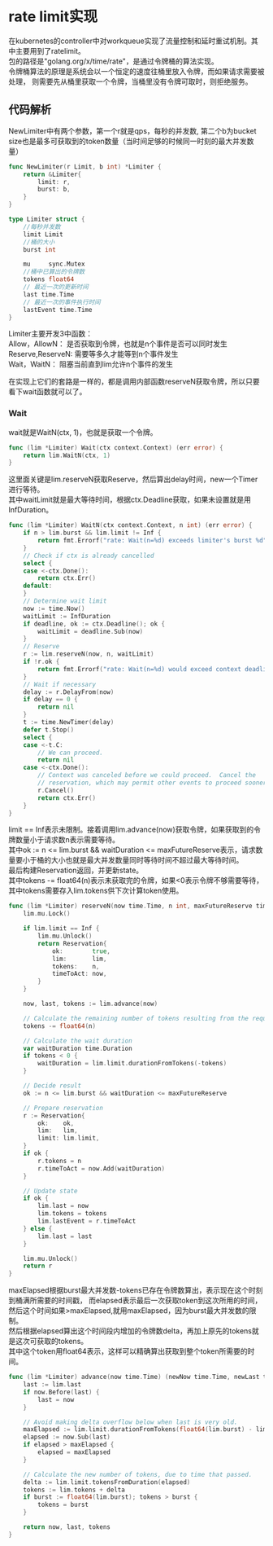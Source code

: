 # rate limit实现
在kubernetes的controller中对workqueue实现了流量控制和延时重试机制。其中主要用到了ratelimit。  
包的路径是"golang.org/x/time/rate"，是通过令牌桶的算法实现。  
令牌桶算法的原理是系统会以一个恒定的速度往桶里放入令牌，而如果请求需要被处理，
则需要先从桶里获取一个令牌，当桶里没有令牌可取时，则拒绝服务。  

## 代码解析
NewLimiter中有两个参数，第一个r就是qps，每秒的并发数, 第二个b为bucket size也是最多可获取到的token数量（当时间足够的时候同一时刻的最大并发数量）
```go
func NewLimiter(r Limit, b int) *Limiter {
	return &Limiter{
		limit: r,
		burst: b,
	}
}
```
```go
type Limiter struct {
	//每秒并发数
	limit Limit
	//桶的大小
	burst int

	mu     sync.Mutex
	//桶中已算出的令牌数
	tokens float64
	// 最近一次的更新时间
	last time.Time
	// 最近一次的事件执行时间
	lastEvent time.Time
}
```
Limiter主要开发3中函数：  
Allow，AllowN： 是否获取到令牌，也就是n个事件是否可以同时发生  
Reserve,ReserveN:  需要等多久才能等到n个事件发生  
Wait，WaitN： 阻塞当前直到lim允许n个事件的发生  

在实现上它们的套路是一样的，都是调用内部函数reserveN获取令牌，所以只要看下wait函数就可以了。  


### Wait
wait就是WaitN(ctx, 1)，也就是获取一个令牌。
```go
func (lim *Limiter) Wait(ctx context.Context) (err error) {
	return lim.WaitN(ctx, 1)
}
```

这里面关键是lim.reserveN获取Reserve，然后算出delay时间，new一个Timer进行等待。  
其中waitLimit就是最大等待时间，根据ctx.Deadline获取，如果未设置就是用InfDuration。  
```go
func (lim *Limiter) WaitN(ctx context.Context, n int) (err error) {
	if n > lim.burst && lim.limit != Inf {
		return fmt.Errorf("rate: Wait(n=%d) exceeds limiter's burst %d", n, lim.burst)
	}
	// Check if ctx is already cancelled
	select {
	case <-ctx.Done():
		return ctx.Err()
	default:
	}
	// Determine wait limit
	now := time.Now()
	waitLimit := InfDuration
	if deadline, ok := ctx.Deadline(); ok {
		waitLimit = deadline.Sub(now)
	}
	// Reserve
	r := lim.reserveN(now, n, waitLimit)
	if !r.ok {
		return fmt.Errorf("rate: Wait(n=%d) would exceed context deadline", n)
	}
	// Wait if necessary
	delay := r.DelayFrom(now)
	if delay == 0 {
		return nil
	}
	t := time.NewTimer(delay)
	defer t.Stop()
	select {
	case <-t.C:
		// We can proceed.
		return nil
	case <-ctx.Done():
		// Context was canceled before we could proceed.  Cancel the
		// reservation, which may permit other events to proceed sooner.
		r.Cancel()
		return ctx.Err()
	}
}
```

limit == Inf表示未限制。接着调用lim.advance(now)获取令牌，如果获取到的令牌数量小于请求数n表示需要等待。  
其中ok := n <= lim.burst && waitDuration <= maxFutureReserve表示，请求数量要小于桶的大小也就是最大并发数量同时等待时间不超过最大等待时间。    
最后构建Reservation返回，并更新state。  
其中tokens -= float64(n)表示未获取完的令牌，如果<0表示令牌不够需要等待，其中tokens需要存入lim.tokens供下次计算token使用。
```go
func (lim *Limiter) reserveN(now time.Time, n int, maxFutureReserve time.Duration) Reservation {
	lim.mu.Lock()

	if lim.limit == Inf {
		lim.mu.Unlock()
		return Reservation{
			ok:        true,
			lim:       lim,
			tokens:    n,
			timeToAct: now,
		}
	}

	now, last, tokens := lim.advance(now)

	// Calculate the remaining number of tokens resulting from the request.
	tokens -= float64(n)

	// Calculate the wait duration
	var waitDuration time.Duration
	if tokens < 0 {
		waitDuration = lim.limit.durationFromTokens(-tokens)
	}

	// Decide result
	ok := n <= lim.burst && waitDuration <= maxFutureReserve

	// Prepare reservation
	r := Reservation{
		ok:    ok,
		lim:   lim,
		limit: lim.limit,
	}
	if ok {
		r.tokens = n
		r.timeToAct = now.Add(waitDuration)
	}

	// Update state
	if ok {
		lim.last = now
		lim.tokens = tokens
		lim.lastEvent = r.timeToAct
	} else {
		lim.last = last
	}

	lim.mu.Unlock()
	return r
}
```

maxElapsed根据burst最大并发数-tokens已存在令牌数算出，表示现在这个时刻到桶满所需要的时间戳，
而elapsed表示最后一次获取token到这次所用的时间，然后这个时间如果>maxElapsed,就用maxElapsed，因为burst最大并发数的限制。    
然后根据elapsed算出这个时间段内增加的令牌数delta，再加上原先的tokens就是这次可获取的tokens。  
其中这个token用float64表示，这样可以精确算出获取到整个token所需要的时间。
```go
func (lim *Limiter) advance(now time.Time) (newNow time.Time, newLast time.Time, newTokens float64) {
	last := lim.last
	if now.Before(last) {
		last = now
	}

	// Avoid making delta overflow below when last is very old.
	maxElapsed := lim.limit.durationFromTokens(float64(lim.burst) - lim.tokens)
	elapsed := now.Sub(last)
	if elapsed > maxElapsed {
		elapsed = maxElapsed
	}

	// Calculate the new number of tokens, due to time that passed.
	delta := lim.limit.tokensFromDuration(elapsed)
	tokens := lim.tokens + delta
	if burst := float64(lim.burst); tokens > burst {
		tokens = burst
	}

	return now, last, tokens
}
```